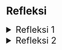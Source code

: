 # Refleksi

<details>
<summary style="font-size:24px">Refleksi 1</summary>

## Clean Code
_Clean code_ merujuk pada suatu konsep dalam proses pengembangan perangkat lunak yang menitikberatkan pada pentingnya 
menulis kode yang mudah terbaca, dapat dipahami, dan dapat dijaga dengan baik oleh pengembang lainnya. Prinsip-prinsip
_clean code_ berperan dalam mengurangi tingkat kompleksitas, meningkatkan tingkat keterbacaan, serta mempermudah proses 
pemeliharaan kode.

Dalam tutorial modul 1 kali ini, beberapa praktik _clean code_ yang telah diterapkan seperti,

### 1. Meaningful Variable Names
Nama variabel seperti `product` dan `productId` dengan jelas menyampaikan makna dari variabel-variabel tersebut.

### 2. Function
Berikut contoh penggunaan function pada tutorial kali ini:
```java
...
    public Product create (Product product) {
        productData.add(product);
        productMap.put(product.getProductId(), product);
        return product;
    }
...
```
_Function-function_ yang dibuat semuanya tepat untuk melakukan _handling_ satu bagian program saja, tidak terlalu 
panjang, dan nama-namanya jelas mendeskripsikan apa yang dilakukan pada _function_ tersebut.


### 3. Objects and Data Structures
Contoh penerapannya dalam tutorial ini adalah penerapan _interface_ dan 
implementasinya di direktori `service` sebagai praktik terbaik dan untuk lebih rinci menjelaskan fungsi yang 
diimplementasikan.

### 4. Git Flow - Branching
Pada tutorial ini, adanya penerapan _branching_ untuk memisahkan pengembangan masing-masing bagian seperti `main`, 
`list-product`, `edit-product`, `delete-product`, dan `unit-test`.

</details>

<details>
<summary style="font-size:24px">Refleksi 2</summary>

## Unit and Functional Test

### 1. Unit Test
Setelah menyelesaikan penyusunan _unit test_, saya merasa lebih yakin terhadap kualitas kode yang telah saya buat. _Unit 
test_ berperan penting dalam memastikan bahwa setiap bagian kecil dari kode beroperasi sesuai harapan dan memberikan 
perlindungan terhadap perubahan yang tidak disengaja. Ketika membahas jumlah _unit test_ yang seharusnya ada dalam suatu 
kelas, tidak ada jawaban pasti karena hal itu bergantung pada tingkat kompleksitas kelas dan fungsi yang perlu diuji. 
Meski demikian, setiap metode yang memiliki logika berbeda atau memerlukan pengujian terpisah sebaiknya dilengkapi 
dengan setidaknya satu _unit test_.

Untuk memastikan bahwa unit test sudah mencukupi untuk mengonfirmasi kebenaran program, penggunaan _code coverage_ dapat 
menjadi alat yang bermanfaat. Meskipun mencapai 100% _code coverage_ dapat menambah kepercayaan, tetapi hal tersebut 
tidak menjamin bahwa tidak ada _bug_ atau kesalahan dalam kode. Terlepas dari telah diuji secara menyeluruh, masih ada 
kemungkinan adanya kasus-kasus _edge_ atau situasi tidak terduga yang tidak tercakup dalam _unit test_.

### 2. Functional Test
Dalam pembuatan _functional test suite_ baru untuk memverifikasi jumlah _item_ dalam daftar produk, perhatian terhadap 
kebersihan kode sangat penting. Kehadiran duplikasi atau pengulangan kode, serta kurangnya modularitas, dapat 
berdampak negatif pada kualitas keseluruhan dari kode yang dibuat. Apabila terdapat prosedur _setup_ dan variabel 
_instance_ yang sama dengan _functional test suite_ sebelumnya, hal ini dapat mengindikasikan adanya duplikasi kode. 
Ketidakpisahan _setup procedures_ ke dalam metode terpisah atau penggunaan terlalu banyak variabel _instance_ secara global 
dapat mengakibatkan kurangnya modularitas pada kode. Oleh karena itu, disarankan untuk memisahkan _setup procedures_ ke 
dalam metode terpisah agar dapat menghindari duplikasi kode dan meningkatkan tingkat modularitas.

</details>